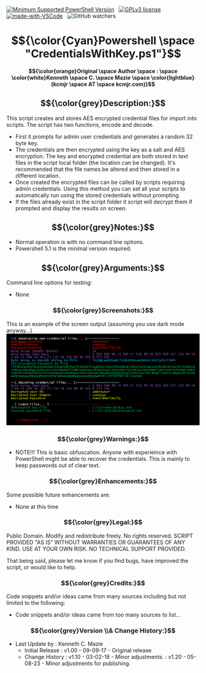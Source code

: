 <!---
<head>
<meta name="google-site-verification" content="SiI2B_QvkFxrKW8YNvNf7w7gTIhzZsP9-yemxArYWwI" />
</head>
-->
[![Minimum Supported PowerShell Version][powershell-minimum]][powershell-github]&nbsp;&nbsp;
[![GPLv3 license](https://img.shields.io/badge/License-GPLv3-blue.svg)](http://perso.crans.org/besson/LICENSE.html)&nbsp;&nbsp;
[![made-with-VSCode](https://img.shields.io/badge/Made%20with-VSCode-1f425f.svg)](https://code.visualstudio.com/)&nbsp;&nbsp;
![GitHub watchers](https://img.shields.io/github/watchers/kcmazie/Cisco-Device-Inventory?style=plastic)

[powershell-minimum]: https://img.shields.io/badge/PowerShell-5.1+-blue.svg 
[powershell-github]:  https://github.com/PowerShell/PowerShell
<span style="background-color:black">
# $${\color{Cyan}Powershell \space "CredentialsWithKey.ps1"}$$

#### $${\color{orange}Original \space Author \space : \space \color{white}Kenneth \space C. \space Mazie \space \color{lightblue}(kcmjr \space AT \space kcmjr.com)}$$

## $${\color{grey}Description:}$$ 
This script creates and stores AES encrypted credential files for import into scripts.  The script has two functions, encode and decode.  
* First it prompts for admin user credentials and generates a random 32 byte key.
* The credentials are then encrypted using the key as a salt and AES encryption.  The key and encrypted
credential are both stored in text files in the script local folder (the location can be changed).  It's recommended that
the file names be altered and then stored in a different location.
* Once created the encrypted files can be called by scripts requiring admin credentials.  Using this method you can set all your scripts to automatically 
run using the stored credentials without prompting.
* If the files already exist in the script folder it script will decrypt them if prompted and display the results on screen.

## $${\color{grey}Notes:}$$ 
* Normal operation is with no command line options.
* Powershell 5.1 is the minimal version required.

## $${\color{grey}Arguments:}$$ 
Command line options for testing: 
* None
 
### $${\color{grey}Screenshots:}$$ 
This is an example of the screen output (assuming you use dark mode anyway...)
![Screen Output](https://github.com/kcmazie/CredentialsWithKey/blob/main/Screen1.jpg "Screen Output")

### $${\color{grey}Warnings:}$$ 
* NOTE!!!  This is basic obfuscation.  Anyone with experieince with PowerShell might be able to recover the credentials.  This is mainly to keep passwords out of clear text.

### $${\color{grey}Enhancements:}$$ 
Some possible future enhancements are:
* None at this time

### $${\color{grey}Legal:}$$ 
Public Domain. Modify and redistribute freely. No rights reserved. 
SCRIPT PROVIDED "AS IS" WITHOUT WARRANTIES OR GUARANTEES OF ANY KIND. USE AT YOUR OWN RISK. NO TECHNICAL SUPPORT PROVIDED.

That being said, please let me know if you find bugs, have improved the script, or would like to help. 

### $${\color{grey}Credits:}$$  
Code snippets and/or ideas came from many sources including but not limited to the following: 
* Code snippets and/or ideas came from too many sources to list...
  
### $${\color{grey}Version \\& Change History:}$$ 
* Last Update by  : Kenneth C. Mazie 
  * Initial Release : v1.00 - 09-09-17 - Original release
  * Change History  : v1.10 - 03-02-18 - Minor adjustments.
                    : v1.20 - 05-08-23 - Minor adjustments for publishing. 
 </span>
